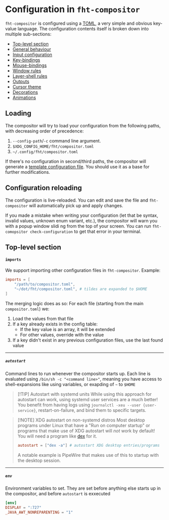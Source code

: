 # Configuration in `fht-compositor`

`fht-compositor` is configured using a [TOML](https://toml.io), a very simple and obvious key-value language. The configuration
contents itself is broken down into multiple sub-sections:

- [Top-level section](#top-level-section)
- [General behaviour](./general)
- [Input configuration](./input)
- [Key-bindings](./keybindings)
- [Mouse-bindings](./mousebindings)
- [Window rules](./window-rules)
- [Layer-shell rules](./layer-rules)
- [Outputs](./outputs)
- [Cursor theme](./cursor)
- [Decorations](./decorations)
- [Animations](./animations)

## Loading

The compositor will try to load your configuration from the following paths, with decreasing order of precedence:

1. `--config-path`/`-c` command line argument.
2. `$XDG_CONFIG_HOME/fht/compositor.toml`
3. `~/.config/fht/compositor.toml`

If there's no configuration in second/third paths, the compositor will generate a
[template configuration file](https://github.com/nferhat/fht-compositor/blob/main/res/compositor.toml). You should
use it as a base for further modifications.

## Configuration reloading

The configuration is live-reloaded. You can edit and save the file and `fht-compositor` will automatically pick up and
apply changes.

If you made a mistake when writing your configuration (let that be syntax, invalid values, unknown enum variant, etc.), the
compositor will warn you with a popup window slidi
ng from the top of your screen. You can run `fht-comopsitor check-configuration`
to get that error in your terminal.


## Top-level section

#### `imports`

We support importing other configuration files in `fht-compositor`. Example:

```toml
imports = [
    "/path/to/compositor.toml",
    "~/dot/fht/compositor.toml", # tildes are expanded to $HOME
]
```

The merging logic does as so: For each file (starting from the main `compositor.toml`) we:
   1. Load the values from that file
   2. If a key already exists in the config table:
        - If the key value is an array, it will be extended
        - For other values, override with the value
   3. If a key didn't exist in any previous configuration files, use the last found value

---

##### `autostart`

Command lines to run whenever the compositor starts up. Each line is evaluated using `/bin/sh -c "<command line>"`, meaning you have
access to shell-expansions like using variables, or exapding of `~` to `$HOME`

> [!TIP] Autostart with systemd units
> While using this approach for autostart can work, using systemd user services are a much better! You benefit from having
> logs using `journalctl -xeu --user {user-service}`, restart-on-failure, and bind them to specific targets.

> [!NOTE] XDG autostart on non-systemd distros
> Most desktop programs under Linux that have a "Run on computer startup" or programs that make use of XDG autostart will *not*
> work by default! You will need a program like [dex](https://github.com/jceb/dex) for it.
>
> ```toml
> autostart = ["dex -a"] # autostart XDG desktop entries/programs
> ```
>
> A notable example is PipeWire that makes use of this to startup with the desktop session.

---

##### `env`

Environment variables to set. They are set before anything else starts up in the compositor, and before `autostart` is exxecuted

```toml
[env]
DISPLAY = ":727"
_JAVA_AWT_NONREPARENTING = "1"
```
